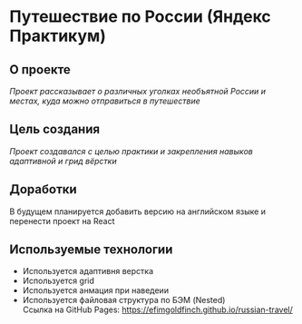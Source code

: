 # Путешествие по России (Яндекс Практикум)
## О проекте
*Проект рассказывает о различных уголках необъятной России и местах, куда можно отправиться в путешествие*
## Цель создания
*Проект создавался с целью практики и закрепления навыков адаптивной и грид вёрстки*
## Доработки
В будущем планируется добавить версию на английском языке и перенести проект на React
## Используемые технологии
* Используется адаптивня верстка
* Используется grid
* Используется анмация при наведеии
* Используется файловая структура по БЭМ (Nested) \
Ссылка на GitHub Pages: https://efimgoldfinch.github.io/russian-travel/

